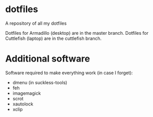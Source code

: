 dotfiles
========

A repository of all my dotfiles

Dotfiles for Armadillo (desktop) are in the master branch. Dotfiles for
Cuttlefish (laptop) are in the cuttlefish branch.

Additional software
===================
Software required to make everything work (in case I forget):

* dmenu (in suckless-tools)
* feh
* imagemagick
* scrot
* xautolock
* xclip

